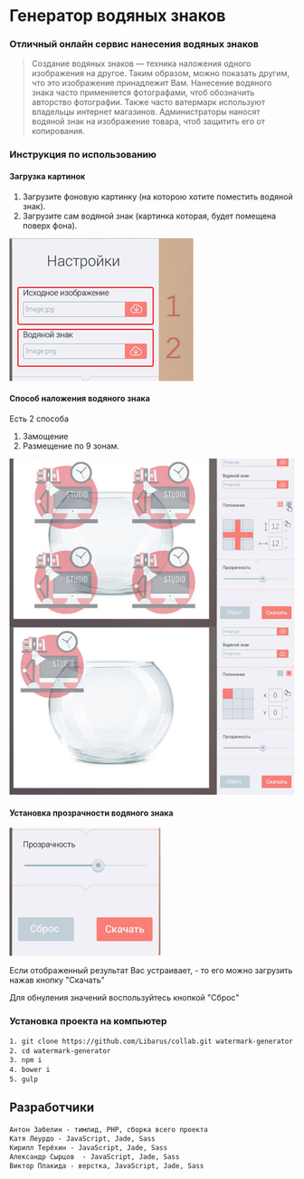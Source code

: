 # Генератор водяных знаков
### Отличный онлайн сервис нанесения водяных знаков
>Создание водяных знаков — техника наложения одного изображения на другое. 
Таким образом, можно показать другим, что это изображение принадлежит Вам. Нанесение водяного знака часто применяется фотографами, чтоб обозначить авторство фотографии. Также часто ватермарк используют владельцы интернет магазинов. Администраторы наносят водяной знак на изображение товара, чтоб защитить его от копирования.

### Инструкция по использованию 

#### Загрузка картинок
1. Загрузите фоновую картинку (на которою хотите поместить водяной знак).
2. Загрузите сам водяной знак (картинка которая, будет помещена поверх фона).

![Загрузка изображений](https://github.com/plakyda1/test/blob/master/watermark1down.jpg)
#### Способ наложения водяного знака
Есть 2 способа 

1. Замощение
2. Размещение по 9 зонам.

![Способы наложения](https://github.com/plakyda1/test/blob/master/view.jpg)

#### Установка прозрачности водяного знака

![Прозрачность](https://github.com/plakyda1/test/blob/master/opacity.jpg)

Если отображенный результат Вас устраивает, - то его можно загрузить нажав кнопку "Скачать"

Для обнуления значений воспользуйтесь кнопкой  "Сброс"

### Установка проекта на компьютер

```sh
1. git clone https://github.com/Libarus/collab.git watermark-generator
2. cd watermark-generator
3. npm i
4. bower i
5. gulp
```
## Разработчики
	Антон Забелин - тимлид, PHP, сборка всего проекта
	Катя Леурдо - JavaScript, Jade, Sass
	Кирилл Терёхин - JavaScript, Jade, Sass
	Александр Сырцов  - JavaScript, Jade, Sass
	Виктор Плакида - верстка, JavaScript, Jade, Sass


